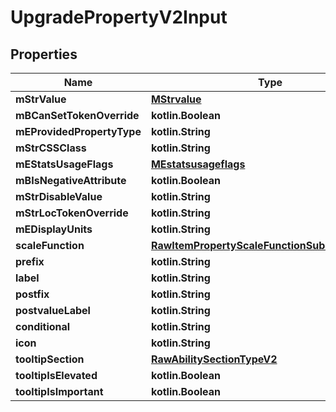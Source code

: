 
# UpgradePropertyV2Input

## Properties
| Name | Type | Description | Notes |
| ------------ | ------------- | ------------- | ------------- |
| **mStrValue** | [**MStrvalue**](MStrvalue.md) |  |  [optional] |
| **mBCanSetTokenOverride** | **kotlin.Boolean** |  |  [optional] |
| **mEProvidedPropertyType** | **kotlin.String** |  |  [optional] |
| **mStrCSSClass** | **kotlin.String** |  |  [optional] |
| **mEStatsUsageFlags** | [**MEstatsusageflags**](MEstatsusageflags.md) |  |  [optional] |
| **mBIsNegativeAttribute** | **kotlin.Boolean** |  |  [optional] |
| **mStrDisableValue** | **kotlin.String** |  |  [optional] |
| **mStrLocTokenOverride** | **kotlin.String** |  |  [optional] |
| **mEDisplayUnits** | **kotlin.String** |  |  [optional] |
| **scaleFunction** | [**RawItemPropertyScaleFunctionSubclassV2Input**](RawItemPropertyScaleFunctionSubclassV2Input.md) |  |  [optional] |
| **prefix** | **kotlin.String** |  |  [optional] |
| **label** | **kotlin.String** |  |  [optional] |
| **postfix** | **kotlin.String** |  |  [optional] |
| **postvalueLabel** | **kotlin.String** |  |  [optional] |
| **conditional** | **kotlin.String** |  |  [optional] |
| **icon** | **kotlin.String** |  |  [optional] |
| **tooltipSection** | [**RawAbilitySectionTypeV2**](RawAbilitySectionTypeV2.md) |  |  [optional] |
| **tooltipIsElevated** | **kotlin.Boolean** |  |  [optional] |
| **tooltipIsImportant** | **kotlin.Boolean** |  |  [optional] |



